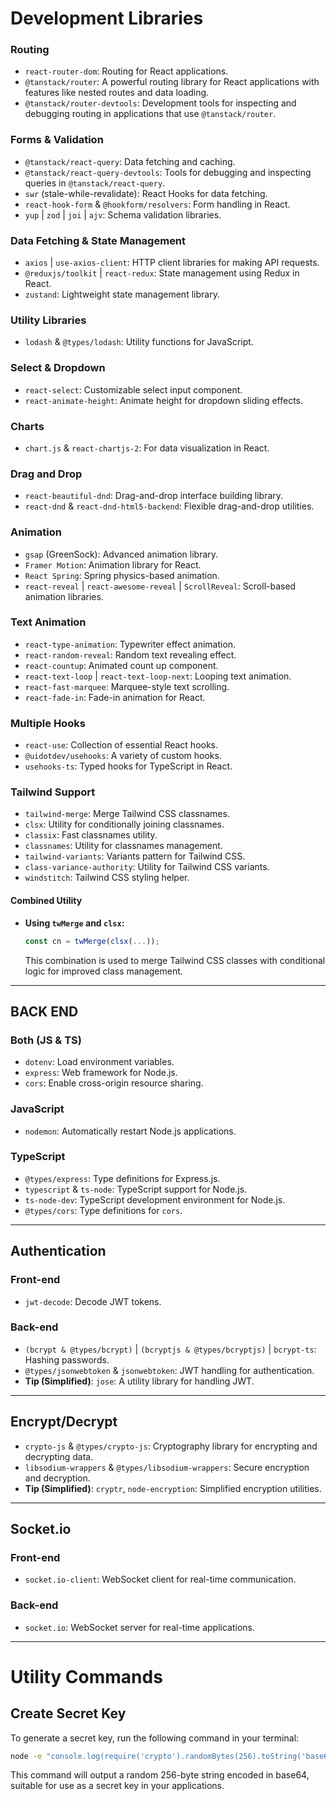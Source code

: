# Development Libraries

### Routing
- `react-router-dom`: Routing for React applications.
- `@tanstack/router`: A powerful routing library for React applications with features like nested routes and data loading.
- `@tanstack/router-devtools`: Development tools for inspecting and debugging routing in applications that use `@tanstack/router`.

### Forms & Validation
- `@tanstack/react-query`: Data fetching and caching.
- `@tanstack/react-query-devtools`: Tools for debugging and inspecting queries in `@tanstack/react-query`.
- `swr` (stale-while-revalidate): React Hooks for data fetching.
- `react-hook-form` & `@hookform/resolvers`: Form handling in React.
- `yup` | `zod` | `joi` | `ajv`: Schema validation libraries.

### Data Fetching & State Management
- `axios` | `use-axios-client`: HTTP client libraries for making API requests.
- `@reduxjs/toolkit` | `react-redux`: State management using Redux in React.
- `zustand`: Lightweight state management library.

### Utility Libraries
- `lodash` & `@types/lodash`: Utility functions for JavaScript.

### Select & Dropdown
- `react-select`: Customizable select input component.
- `react-animate-height`: Animate height for dropdown sliding effects.

### Charts
- `chart.js` & `react-chartjs-2`: For data visualization in React.

### Drag and Drop
- `react-beautiful-dnd`: Drag-and-drop interface building library.
- `react-dnd` & `react-dnd-html5-backend`: Flexible drag-and-drop utilities.

### Animation
- `gsap` (GreenSock): Advanced animation library.
- `Framer Motion`: Animation library for React.
- `React Spring`: Spring physics-based animation.
- `react-reveal` | `react-awesome-reveal` | `ScrollReveal`: Scroll-based animation libraries.

### Text Animation
- `react-type-animation`: Typewriter effect animation.
- `react-random-reveal`: Random text revealing effect.
- `react-countup`: Animated count up component.
- `react-text-loop` | `react-text-loop-next`: Looping text animation.
- `react-fast-marquee`: Marquee-style text scrolling.
- `react-fade-in`: Fade-in animation for React.

### Multiple Hooks
- `react-use`: Collection of essential React hooks.
- `@uidotdev/usehooks`: A variety of custom hooks.
- `usehooks-ts`: Typed hooks for TypeScript in React.

### Tailwind Support
- `tailwind-merge`: Merge Tailwind CSS classnames.
- `clsx`: Utility for conditionally joining classnames.
- `classix`: Fast classnames utility.
- `classnames`: Utility for classnames management.
- `tailwind-variants`: Variants pattern for Tailwind CSS.
- `class-variance-authority`: Utility for Tailwind CSS variants.
- `windstitch`: Tailwind CSS styling helper.

#### Combined Utility
- **Using `twMerge` and `clsx`:** 
  ```javascript
  const cn = twMerge(clsx(...));
  ```
  This combination is used to merge Tailwind CSS classes with conditional logic for improved class management.
---

## BACK END

### Both (JS & TS)
- `dotenv`: Load environment variables.
- `express`: Web framework for Node.js.
- `cors`: Enable cross-origin resource sharing.

### JavaScript
- `nodemon`: Automatically restart Node.js applications.

### TypeScript
- `@types/express`: Type definitions for Express.js.
- `typescript` & `ts-node`: TypeScript support for Node.js.
- `ts-node-dev`: TypeScript development environment for Node.js.
- `@types/cors`: Type definitions for `cors`.

---

## Authentication

### Front-end
- `jwt-decode`: Decode JWT tokens.

### Back-end
- `(bcrypt & @types/bcrypt)` | `(bcryptjs & @types/bcryptjs)` | `bcrypt-ts`: Hashing passwords.
- `@types/jsonwebtoken` & `jsonwebtoken`: JWT handling for authentication.
- **Tip (Simplified)**: `jose`: A utility library for handling JWT.

---

## Encrypt/Decrypt

- `crypto-js` & `@types/crypto-js`: Cryptography library for encrypting and decrypting data.
- `libsodium-wrappers` & `@types/libsodium-wrappers`: Secure encryption and decryption.
- **Tip (Simplified)**: `cryptr`, `node-encryption`: Simplified encryption utilities.

---

## Socket.io

### Front-end
- `socket.io-client`: WebSocket client for real-time communication.

### Back-end
- `socket.io`: WebSocket server for real-time applications.

---

# Utility Commands

## Create Secret Key
To generate a secret key, run the following command in your terminal:

```bash
node -e "console.log(require('crypto').randomBytes(256).toString('base64'));"
```

This command will output a random 256-byte string encoded in base64, suitable for use as a secret key in your applications.
